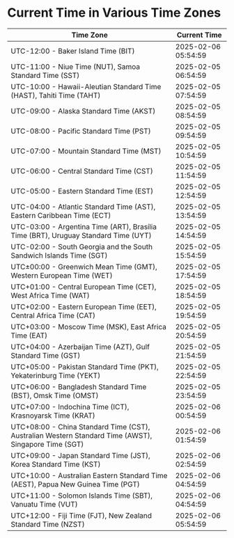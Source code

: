# Current Time in Various Time Zones

| Time Zone | Current Time |
|-----------|--------------|
| UTC-12:00 - Baker Island Time (BIT) | 2025-02-06 05:54:59 |
| UTC-11:00 - Niue Time (NUT), Samoa Standard Time (SST) | 2025-02-05 06:54:59 |
| UTC-10:00 - Hawaii-Aleutian Standard Time (HAST), Tahiti Time (TAHT) | 2025-02-05 07:54:59 |
| UTC-09:00 - Alaska Standard Time (AKST) | 2025-02-05 08:54:59 |
| UTC-08:00 - Pacific Standard Time (PST) | 2025-02-05 09:54:59 |
| UTC-07:00 - Mountain Standard Time (MST) | 2025-02-05 10:54:59 |
| UTC-06:00 - Central Standard Time (CST) | 2025-02-05 11:54:59 |
| UTC-05:00 - Eastern Standard Time (EST) | 2025-02-05 12:54:59 |
| UTC-04:00 - Atlantic Standard Time (AST), Eastern Caribbean Time (ECT) | 2025-02-05 13:54:59 |
| UTC-03:00 - Argentina Time (ART), Brasília Time (BRT), Uruguay Standard Time (UYT) | 2025-02-05 14:54:59 |
| UTC-02:00 - South Georgia and the South Sandwich Islands Time (SGT) | 2025-02-05 15:54:59 |
| UTC±00:00 - Greenwich Mean Time (GMT), Western European Time (WET) | 2025-02-05 17:54:59 |
| UTC+01:00 - Central European Time (CET), West Africa Time (WAT) | 2025-02-05 18:54:59 |
| UTC+02:00 - Eastern European Time (EET), Central Africa Time (CAT) | 2025-02-05 19:54:59 |
| UTC+03:00 - Moscow Time (MSK), East Africa Time (EAT) | 2025-02-05 20:54:59 |
| UTC+04:00 - Azerbaijan Time (AZT), Gulf Standard Time (GST) | 2025-02-05 21:54:59 |
| UTC+05:00 - Pakistan Standard Time (PKT), Yekaterinburg Time (YEKT) | 2025-02-05 22:54:59 |
| UTC+06:00 - Bangladesh Standard Time (BST), Omsk Time (OMST) | 2025-02-05 23:54:59 |
| UTC+07:00 - Indochina Time (ICT), Krasnoyarsk Time (KRAT) | 2025-02-06 00:54:59 |
| UTC+08:00 - China Standard Time (CST), Australian Western Standard Time (AWST), Singapore Time (SGT) | 2025-02-06 01:54:59 |
| UTC+09:00 - Japan Standard Time (JST), Korea Standard Time (KST) | 2025-02-06 02:54:59 |
| UTC+10:00 - Australian Eastern Standard Time (AEST), Papua New Guinea Time (PGT) | 2025-02-06 04:54:59 |
| UTC+11:00 - Solomon Islands Time (SBT), Vanuatu Time (VUT) | 2025-02-06 04:54:59 |
| UTC+12:00 - Fiji Time (FJT), New Zealand Standard Time (NZST) | 2025-02-06 05:54:59 |
